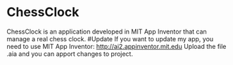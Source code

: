 # ChessClock
ChessClock is an application developed in MIT App Inventor that can manage a real chess clock.
#Update
If you want to update my app, you need to use MIT App Inventor: http://ai2.appinventor.mit.edu
Upload the file .aia and you can apport changes to project.
